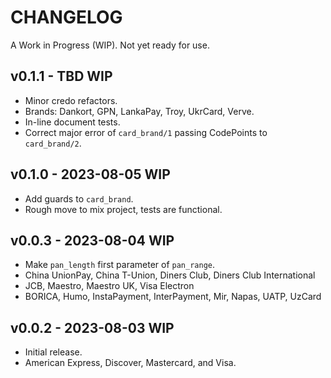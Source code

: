 # CHANGELOG

A Work in Progress (WIP).
Not yet ready for use.

## v0.1.1 - TBD WIP
- Minor credo refactors.
- Brands: Dankort, GPN, LankaPay, Troy, UkrCard, Verve.
- In-line document tests.
- Correct major error of `card_brand/1` passing CodePoints to `card_brand/2`.

## v0.1.0 - 2023-08-05 WIP
- Add guards to `card_brand`.
- Rough move to mix project, tests are functional.

## v0.0.3 - 2023-08-04 WIP
- Make `pan_length` first parameter of `pan_range`.
- China UnionPay, China T-Union, Diners Club, Diners Club International
- JCB, Maestro, Maestro UK, Visa Electron
- BORICA, Humo, InstaPayment, InterPayment, Mir, Napas, UATP, UzCard

## v0.0.2 - 2023-08-03 WIP
- Initial release.
- American Express, Discover, Mastercard, and Visa.

